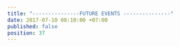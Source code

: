 ```yaml
---
title: "---------------FUTURE EVENTS ---------------"
date: 2017-07-10 08:10:00 +07:00
published: false
position: 37
---
```


